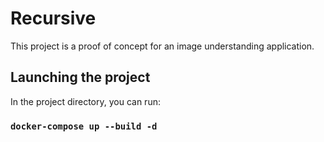 
# Recursive

This project is a proof of concept for an image understanding application.

## Launching the project

In the project directory, you can run:

### `docker-compose up --build -d`